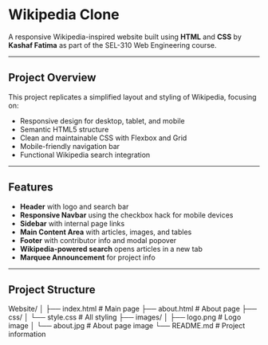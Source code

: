 # Wikipedia Clone

A responsive Wikipedia-inspired website built using **HTML** and **CSS** by **Kashaf Fatima** as part of the SEL-310 Web Engineering course.

---

## Project Overview

This project replicates a simplified layout and styling of Wikipedia, focusing on:

- Responsive design for desktop, tablet, and mobile
- Semantic HTML5 structure
- Clean and maintainable CSS with Flexbox and Grid
- Mobile-friendly navigation bar
- Functional Wikipedia search integration

---

## Features

- **Header** with logo and search bar
- **Responsive Navbar** using the checkbox hack for mobile devices
- **Sidebar** with internal page links
- **Main Content Area** with articles, images, and tables
- **Footer** with contributor info and modal popover
- **Wikipedia-powered search** opens articles in a new tab
- **Marquee Announcement** for project info

---

## Project Structure

Website/
│
├── index.html # Main page
├── about.html # About page
├── css/
│ └── style.css # All styling
├── images/
│ ├── logo.png # Logo image
│ └── about.jpg # About page image
└── README.md # Project information
